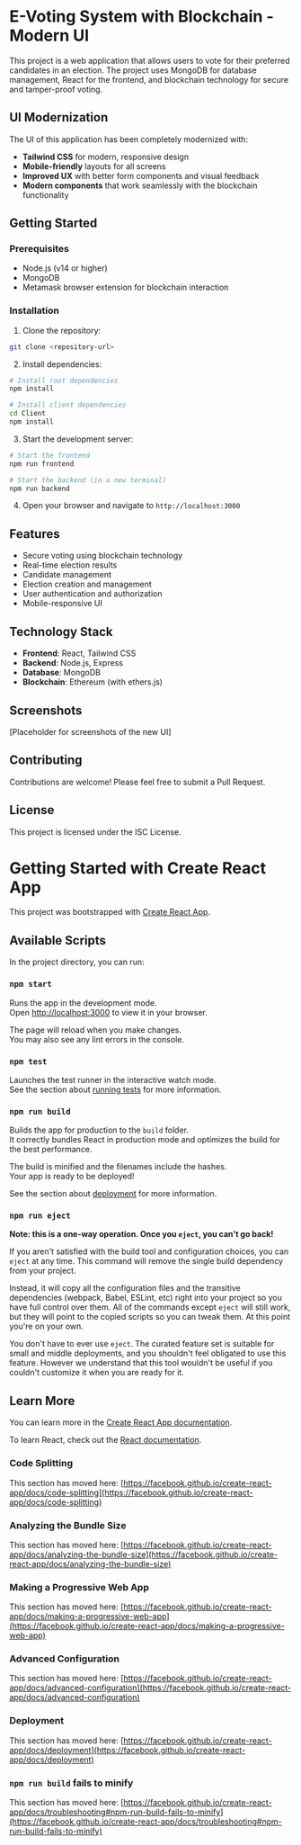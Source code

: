 # E-Voting System with Blockchain - Modern UI

This project is a web application that allows users to vote for their preferred candidates in an election. The project uses MongoDB for database management, React for the frontend, and blockchain technology for secure and tamper-proof voting.

## UI Modernization

The UI of this application has been completely modernized with:

- **Tailwind CSS** for modern, responsive design
- **Mobile-friendly** layouts for all screens
- **Improved UX** with better form components and visual feedback
- **Modern components** that work seamlessly with the blockchain functionality

## Getting Started

### Prerequisites

- Node.js (v14 or higher)
- MongoDB
- Metamask browser extension for blockchain interaction

### Installation

1. Clone the repository:

```bash
git clone <repository-url>
```

2. Install dependencies:

```bash
# Install root dependencies
npm install

# Install client dependencies
cd Client
npm install
```

3. Start the development server:

```bash
# Start the frontend
npm run frontend

# Start the backend (in a new terminal)
npm run backend
```

4. Open your browser and navigate to `http://localhost:3000`

## Features

- Secure voting using blockchain technology
- Real-time election results
- Candidate management
- Election creation and management
- User authentication and authorization
- Mobile-responsive UI

## Technology Stack

- **Frontend**: React, Tailwind CSS
- **Backend**: Node.js, Express
- **Database**: MongoDB
- **Blockchain**: Ethereum (with ethers.js)

## Screenshots

[Placeholder for screenshots of the new UI]

## Contributing

Contributions are welcome! Please feel free to submit a Pull Request.

## License

This project is licensed under the ISC License.

# Getting Started with Create React App

This project was bootstrapped with [Create React App](https://github.com/facebook/create-react-app).

## Available Scripts

In the project directory, you can run:

### `npm start`

Runs the app in the development mode.\
Open [http://localhost:3000](http://localhost:3000) to view it in your browser.

The page will reload when you make changes.\
You may also see any lint errors in the console.

### `npm test`

Launches the test runner in the interactive watch mode.\
See the section about [running tests](https://facebook.github.io/create-react-app/docs/running-tests) for more information.

### `npm run build`

Builds the app for production to the `build` folder.\
It correctly bundles React in production mode and optimizes the build for the best performance.

The build is minified and the filenames include the hashes.\
Your app is ready to be deployed!

See the section about [deployment](https://facebook.github.io/create-react-app/docs/deployment) for more information.

### `npm run eject`

**Note: this is a one-way operation. Once you `eject`, you can't go back!**

If you aren't satisfied with the build tool and configuration choices, you can `eject` at any time. This command will remove the single build dependency from your project.

Instead, it will copy all the configuration files and the transitive dependencies (webpack, Babel, ESLint, etc) right into your project so you have full control over them. All of the commands except `eject` will still work, but they will point to the copied scripts so you can tweak them. At this point you're on your own.

You don't have to ever use `eject`. The curated feature set is suitable for small and middle deployments, and you shouldn't feel obligated to use this feature. However we understand that this tool wouldn't be useful if you couldn't customize it when you are ready for it.

## Learn More

You can learn more in the [Create React App documentation](https://facebook.github.io/create-react-app/docs/getting-started).

To learn React, check out the [React documentation](https://reactjs.org/).

### Code Splitting

This section has moved here: [https://facebook.github.io/create-react-app/docs/code-splitting](https://facebook.github.io/create-react-app/docs/code-splitting)

### Analyzing the Bundle Size

This section has moved here: [https://facebook.github.io/create-react-app/docs/analyzing-the-bundle-size](https://facebook.github.io/create-react-app/docs/analyzing-the-bundle-size)

### Making a Progressive Web App

This section has moved here: [https://facebook.github.io/create-react-app/docs/making-a-progressive-web-app](https://facebook.github.io/create-react-app/docs/making-a-progressive-web-app)

### Advanced Configuration

This section has moved here: [https://facebook.github.io/create-react-app/docs/advanced-configuration](https://facebook.github.io/create-react-app/docs/advanced-configuration)

### Deployment

This section has moved here: [https://facebook.github.io/create-react-app/docs/deployment](https://facebook.github.io/create-react-app/docs/deployment)

### `npm run build` fails to minify

This section has moved here: [https://facebook.github.io/create-react-app/docs/troubleshooting#npm-run-build-fails-to-minify](https://facebook.github.io/create-react-app/docs/troubleshooting#npm-run-build-fails-to-minify)
